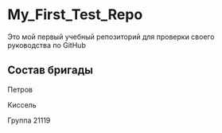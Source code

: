 # My_First_Test_Repo
Это мой первый учебный репозиторий для проверки своего руководства по GitHub

## Состав бригады
Петров

Киссель 

Группа 21119
